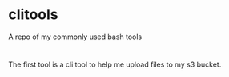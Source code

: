 # clitools
A repo of my commonly used bash tools

#
The first tool is a cli tool to help me upload files to my s3 bucket.

